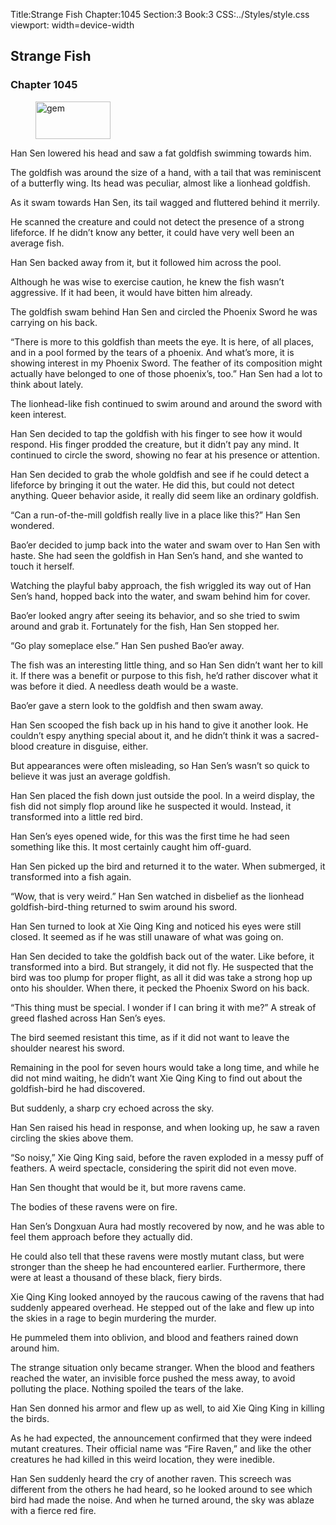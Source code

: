 Title:Strange Fish 
Chapter:1045 
Section:3 
Book:3 
CSS:../Styles/style.css 
viewport: width=device-width
  
## Strange Fish
### Chapter 1045 
<figure>
	<img src="../Images/gem.gif" alt="gem" id="gem" width="120" height="60" />
</figure>
  

  
  Han Sen lowered his head and saw a fat goldfish swimming towards him.

The goldfish was around the size of a hand, with a tail that was reminiscent of a butterfly wing. Its head was peculiar, almost like a lionhead goldfish.

As it swam towards Han Sen, its tail wagged and fluttered behind it merrily.

He scanned the creature and could not detect the presence of a strong lifeforce. If he didn’t know any better, it could have very well been an average fish.

Han Sen backed away from it, but it followed him across the pool.

Although he was wise to exercise caution, he knew the fish wasn’t aggressive. If it had been, it would have bitten him already.

The goldfish swam behind Han Sen and circled the Phoenix Sword he was carrying on his back.

“There is more to this goldfish than meets the eye. It is here, of all places, and in a pool formed by the tears of a phoenix. And what’s more, it is showing interest in my Phoenix Sword. The feather of its composition might actually have belonged to one of those phoenix’s, too.” Han Sen had a lot to think about lately.

The lionhead-like fish continued to swim around and around the sword with keen interest.

Han Sen decided to tap the goldfish with his finger to see how it would respond. His finger prodded the creature, but it didn’t pay any mind. It continued to circle the sword, showing no fear at his presence or attention.

Han Sen decided to grab the whole goldfish and see if he could detect a lifeforce by bringing it out the water. He did this, but could not detect anything. Queer behavior aside, it really did seem like an ordinary goldfish.

“Can a run-of-the-mill goldfish really live in a place like this?” Han Sen wondered.

Bao’er decided to jump back into the water and swam over to Han Sen with haste. She had seen the goldfish in Han Sen’s hand, and she wanted to touch it herself.

Watching the playful baby approach, the fish wriggled its way out of Han Sen’s hand, hopped back into the water, and swam behind him for cover.

Bao’er looked angry after seeing its behavior, and so she tried to swim around and grab it. Fortunately for the fish, Han Sen stopped her.

“Go play someplace else.” Han Sen pushed Bao’er away.

The fish was an interesting little thing, and so Han Sen didn’t want her to kill it. If there was a benefit or purpose to this fish, he’d rather discover what it was before it died. A needless death would be a waste.

Bao’er gave a stern look to the goldfish and then swam away.

Han Sen scooped the fish back up in his hand to give it another look. He couldn’t espy anything special about it, and he didn’t think it was a sacred-blood creature in disguise, either.

But appearances were often misleading, so Han Sen’s wasn’t so quick to believe it was just an average goldfish.

Han Sen placed the fish down just outside the pool. In a weird display, the fish did not simply flop around like he suspected it would. Instead, it transformed into a little red bird.

Han Sen’s eyes opened wide, for this was the first time he had seen something like this. It most certainly caught him off-guard.

Han Sen picked up the bird and returned it to the water. When submerged, it transformed into a fish again.

“Wow, that is very weird.” Han Sen watched in disbelief as the lionhead goldfish-bird-thing returned to swim around his sword.

Han Sen turned to look at Xie Qing King and noticed his eyes were still closed. It seemed as if he was still unaware of what was going on.

Han Sen decided to take the goldfish back out of the water. Like before, it transformed into a bird. But strangely, it did not fly. He suspected that the bird was too plump for proper flight, as all it did was take a strong hop up onto his shoulder. When there, it pecked the Phoenix Sword on his back.

“This thing must be special. I wonder if I can bring it with me?” A streak of greed flashed across Han Sen’s eyes.

The bird seemed resistant this time, as if it did not want to leave the shoulder nearest his sword.

Remaining in the pool for seven hours would take a long time, and while he did not mind waiting, he didn’t want Xie Qing King to find out about the goldfish-bird he had discovered.

But suddenly, a sharp cry echoed across the sky.

Han Sen raised his head in response, and when looking up, he saw a raven circling the skies above them.

“So noisy,” Xie Qing King said, before the raven exploded in a messy puff of feathers. A weird spectacle, considering the spirit did not even move.

Han Sen thought that would be it, but more ravens came.

The bodies of these ravens were on fire.

Han Sen’s Dongxuan Aura had mostly recovered by now, and he was able to feel them approach before they actually did.

He could also tell that these ravens were mostly mutant class, but were stronger than the sheep he had encountered earlier. Furthermore, there were at least a thousand of these black, fiery birds.

Xie Qing King looked annoyed by the raucous cawing of the ravens that had suddenly appeared overhead. He stepped out of the lake and flew up into the skies in a rage to begin murdering the murder.

He pummeled them into oblivion, and blood and feathers rained down around him.

The strange situation only became stranger. When the blood and feathers reached the water, an invisible force pushed the mess away, to avoid polluting the place. Nothing spoiled the tears of the lake.

Han Sen donned his armor and flew up as well, to aid Xie Qing King in killing the birds.

As he had expected, the announcement confirmed that they were indeed mutant creatures. Their official name was “Fire Raven,” and like the other creatures he had killed in this weird location, they were inedible.

Han Sen suddenly heard the cry of another raven. This screech was different from the others he had heard, so he looked around to see which bird had made the noise. And when he turned around, the sky was ablaze with a fierce red fire.
